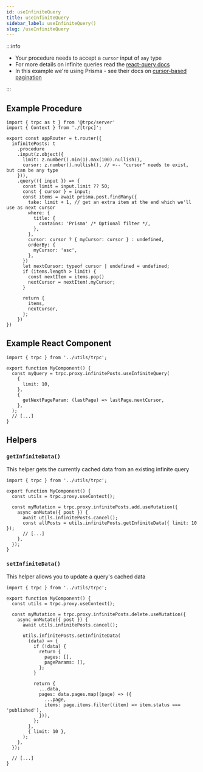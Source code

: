 ```yaml
---
id: useInfiniteQuery
title: useInfiniteQuery
sidebar_label: useInfiniteQuery()
slug: /useInfiniteQuery
---
```


:::info

- Your procedure needs to accept a `cursor` input of `any` type
- For more details on infinite queries read the [react-query docs](https://react-query.tanstack.com/reference/useInfiniteQuery)
- In this example we're using Prisma - see their docs on [cursor-based pagination](https://www.prisma.io/docs/concepts/components/prisma-client/pagination#cursor-based-pagination)

:::

## Example Procedure

```tsx title='server/routers/_app.ts'
import { trpc as t } from '@trpc/server'
import { Context } from './[trpc]';

export const appRouter = t.router({
  infinitePosts: t
    .procedure
    .input(z.object({
      limit: z.number().min(1).max(100).nullish(),
      cursor: z.number().nullish(), // <-- "cursor" needs to exist, but can be any type
    })),
    .query(({ input }) => {
      const limit = input.limit ?? 50;
      const { cursor } = input;
      const items = await prisma.post.findMany({
        take: limit + 1, // get an extra item at the end which we'll use as next cursor
        where: {
          title: {
            contains: 'Prisma' /* Optional filter */,
          },
        },
        cursor: cursor ? { myCursor: cursor } : undefined,
        orderBy: {
          myCursor: 'asc',
        },
      })
      let nextCursor: typeof cursor | undefined = undefined;
      if (items.length > limit) {
        const nextItem = items.pop()
        nextCursor = nextItem!.myCursor;
      }

      return {
        items,
        nextCursor,
      };
    })
})
```

## Example React Component

```tsx title='components/MyComponent.tsx'
import { trpc } from '../utils/trpc';

export function MyComponent() {
  const myQuery = trpc.proxy.infinitePosts.useInfiniteQuery(
    {
      limit: 10,
    },
    {
      getNextPageParam: (lastPage) => lastPage.nextCursor,
    },
  );
  // [...]
}
```

## Helpers

### `getInfiniteData()`

This helper gets the currently cached data from an existing infinite query

```tsx title='components/MyComponent.tsx'
import { trpc } from '../utils/trpc';

export function MyComponent() {
  const utils = trpc.proxy.useContext();

  const myMutation = trpc.proxy.infinitePosts.add.useMutation({
    async onMutate({ post }) {
      await utils.infinitePosts.cancel();
      const allPosts = utils.infinitePosts.getInfiniteData({ limit: 10 });
      // [...]
    },
  });
}
```

### `setInfiniteData()`

This helper allows you to update a query's cached data

```tsx title='components/MyComponent.tsx'
import { trpc } from '../utils/trpc';

export function MyComponent() {
  const utils = trpc.proxy.useContext();

  const myMutation = trpc.proxy.infinitePosts.delete.useMutation({
    async onMutate({ post }) {
      await utils.infinitePosts.cancel();

      utils.infinitePosts.setInfiniteData(
        (data) => {
          if (!data) {
            return {
              pages: [],
              pageParams: [],
            };
          }

          return {
            ...data,
            pages: data.pages.map((page) => ({
              ...page,
              items: page.items.filter((item) => item.status === 'published'),
            })),
          };
        },
        { limit: 10 },
      );
    },
  });

  // [...]
}
```
